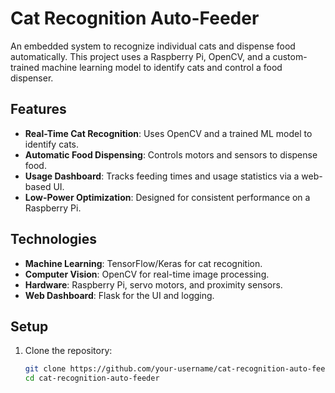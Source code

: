 # Cat Recognition Auto-Feeder

An embedded system to recognize individual cats and dispense food automatically. This project uses a Raspberry Pi, OpenCV, and a custom-trained machine learning model to identify cats and control a food dispenser.

## Features
- **Real-Time Cat Recognition**: Uses OpenCV and a trained ML model to identify cats.
- **Automatic Food Dispensing**: Controls motors and sensors to dispense food.
- **Usage Dashboard**: Tracks feeding times and usage statistics via a web-based UI.
- **Low-Power Optimization**: Designed for consistent performance on a Raspberry Pi.

## Technologies
- **Machine Learning**: TensorFlow/Keras for cat recognition.
- **Computer Vision**: OpenCV for real-time image processing.
- **Hardware**: Raspberry Pi, servo motors, and proximity sensors.
- **Web Dashboard**: Flask for the UI and logging.

## Setup
1. Clone the repository:
   ```bash
   git clone https://github.com/your-username/cat-recognition-auto-feeder.git
   cd cat-recognition-auto-feeder
